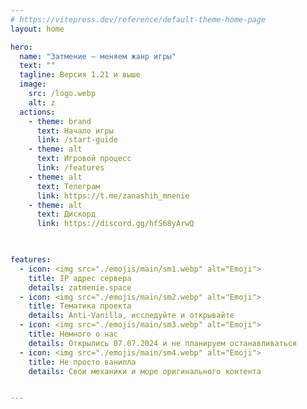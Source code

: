 ```yaml
---
# https://vitepress.dev/reference/default-theme-home-page
layout: home

hero:
  name: "Затмение – меняем жанр игры"
  text: ""
  tagline: Версия 1.21 и выше 
  image: 
    src: /logo.webp
    alt: z
  actions:
    - theme: brand
      text: Начало игры
      link: /start-guide
    - theme: alt
      text: Игровой процесс
      link: /features
    - theme: alt
      text: Телеграм
      link: https://t.me/zanashih_mnenie
    - theme: alt
      text: Дискорд
      link: https://discord.gg/hfS68yArwQ

	  

features:
  - icon: <img src="./emojis/main/sm1.webp" alt="Emoji">
    title: IP адрес сервера
    details: zatmenie.space
  - icon: <img src="./emojis/main/sm2.webp" alt="Emoji">
    title: Тематика проекта
    details: Anti-Vanilla, исследуйте и открывайте
  - icon: <img src="./emojis/main/sm3.webp" alt="Emoji">
    title: Немного о нас
    details: Открылись 07.07.2024 и не планируем останавливаться
  - icon: <img src="./emojis/main/sm4.webp" alt="Emoji">
    title: Не просто ванилла
    details: Свои механики и море оригинального контента


---
```


